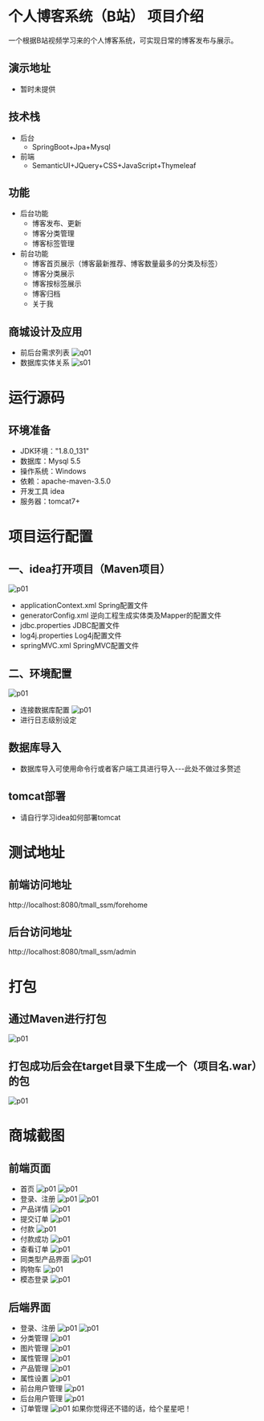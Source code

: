 # 个人博客系统（B站）  项目介绍                                                                                                                                                                                                                
一个根据B站视频学习来的个人博客系统，可实现日常的博客发布与展示。
## 演示地址
* 暂时未提供
## 技术栈
* 后台
   * SpringBoot+Jpa+Mysql
* 前端
   * SemanticUI+JQuery+CSS+JavaScript+Thymeleaf
## 功能
* 后台功能
   * 博客发布、更新
   * 博客分类管理
   * 博客标签管理
* 前台功能
   * 博客首页展示（博客最新推荐、博客数量最多的分类及标签）
   * 博客分类展示
   * 博客按标签展示
   * 博客归档
   * 关于我
## 商城设计及应用
* 前后台需求列表
 ![q01](https://github.com/dahanshui/bilibili_blog/blob/master/show_picture/006tKfTcgy1fk7m27hbn4j31ds0ycdnp.jpg)
 * 数据库实体关系
 ![s01](https://github.com/dahanshui/bilibili_blog/blob/master/show_picture/实体关系.png)
# 运行源码
## 环境准备
* JDK环境："1.8.0_131"
* 数据库：Mysql 5.5
* 操作系统：Windows
* 依赖：apache-maven-3.5.0
* 开发工具 idea
* 服务器：tomcat7+
# 项目运行配置
## 一、idea打开项目（Maven项目）
![p01](https://github.com/dahanshui/Images/blob/master/tmall_ssm_Images/p01.png)
* applicationContext.xml Spring配置文件
* generatorConfig.xml 逆向工程生成实体类及Mapper的配置文件
* jdbc.properties JDBC配置文件
* log4j.properties Log4j配置文件
* springMVC.xml SpringMVC配置文件
## 二、环境配置
![p01](https://github.com/dahanshui/Images/blob/master/tmall_ssm_Images/s02.png)
* 连接数据库配置
![p01](https://github.com/dahanshui/Images/blob/master/tmall_ssm_Images/l01.png)
* 进行日志级别设定
## 数据库导入
* 数据库导入可使用命令行或者客户端工具进行导入---此处不做过多赘述
## tomcat部署
* 请自行学习idea如何部署tomcat
# 测试地址
## 前端访问地址
http://localhost:8080/tmall_ssm/forehome
## 后台访问地址
http://localhost:8080/tmall_ssm/admin
# 打包
## 通过Maven进行打包
![p01](https://github.com/dahanshui/Images/blob/master/tmall_ssm_Images/打包01.png)
## 打包成功后会在target目录下生成一个（项目名.war）的包
![p01](https://github.com/dahanshui/Images/blob/master/tmall_ssm_Images/打包02.png)
# 商城截图
## 前端页面
* 首页
![p01](https://github.com/dahanshui/Images/blob/master/tmall_ssm_Images/forehome/首页1.png)
![p01](https://github.com/dahanshui/Images/blob/master/tmall_ssm_Images/forehome/首页2.png)
* 登录、注册
![p01](https://github.com/dahanshui/Images/blob/master/tmall_ssm_Images/forehome/登录.png)
![p01](https://github.com/dahanshui/Images/blob/master/tmall_ssm_Images/forehome/注册.png)
* 产品详情
![p01](https://github.com/dahanshui/Images/blob/master/tmall_ssm_Images/forehome/产品详情.png)
* 提交订单
![p01](https://github.com/dahanshui/Images/blob/master/tmall_ssm_Images/forehome/fore-提交订单.png)
* 付款
![p01](https://github.com/dahanshui/Images/blob/master/tmall_ssm_Images/forehome/支付.png)
* 付款成功
![p01](https://github.com/dahanshui/Images/blob/master/tmall_ssm_Images/forehome/付款成功.png)
* 查看订单
![p01](https://github.com/dahanshui/Images/blob/master/tmall_ssm_Images/forehome/全部订单.png)
* 同类型产品界面
![p01](https://github.com/dahanshui/Images/blob/master/tmall_ssm_Images/forehome/同类型--产品界面.png)
* 购物车
![p01](https://github.com/dahanshui/Images/blob/master/tmall_ssm_Images/forehome/购物车.png)
* 模态登录
![p01](https://github.com/dahanshui/Images/blob/master/tmall_ssm_Images/forehome/模态登录.png)
## 后端界面
* 登录、注册
![p01](https://github.com/dahanshui/Images/blob/master/tmall_ssm_Images/admin/后台登陆.png)
![p01](https://github.com/dahanshui/Images/blob/master/tmall_ssm_Images/admin/后台注册.png)
* 分类管理
![p01](https://github.com/dahanshui/Images/blob/master/tmall_ssm_Images/admin/分类管理.png)
* 图片管理
![p01](https://github.com/dahanshui/Images/blob/master/tmall_ssm_Images/admin/图片管理.png)
* 属性管理
![p01](https://github.com/dahanshui/Images/blob/master/tmall_ssm_Images/admin/属性管理.png)
* 产品管理
![p01](https://github.com/dahanshui/Images/blob/master/tmall_ssm_Images/admin/产品管理.png)
* 属性设置
![p01](https://github.com/dahanshui/Images/blob/master/tmall_ssm_Images/admin/属性设置.png)
* 前台用户管理
![p01](https://github.com/dahanshui/Images/blob/master/tmall_ssm_Images/admin/前台用户管理.png)
* 后台用户管理
![p01](https://github.com/dahanshui/Images/blob/master/tmall_ssm_Images/admin/后台用户管理.png)
* 订单管理
![p01](https://github.com/dahanshui/Images/blob/master/tmall_ssm_Images/admin/订单管理.png)
如果你觉得还不错的话，给个星星吧！


















